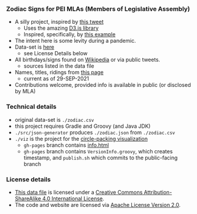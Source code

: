 ### Zodiac Signs for PEI MLAs (Members of Legislative Assembly)

- A silly project, inspired by [this tweet](https://twitter.com/perry_chel/status/1437800478897758212)
  - Uses the amazing [D3.js library](https://d3js.org)
  - Inspired, specifically, by [this example](https://gist.github.com/mbostock/4063530)
- The intent here is some levity during a pandemic.
- Data-set is [here](./zodiac.csv)
  - see License Details below
- All birthdays/signs found on [Wikipedia](https://wikipedia.org) or via public tweets.
  - sources listed in the data file
- Names, titles, ridings from [this page](https://www.assembly.pe.ca/members)
  - current as of 29-SEP-2021
- Contributions welcome, provided info is available in public (or disclosed by MLA)

### Technical details

- original data-set is `./zodiac.csv`
- this project requires Gradle and Groovy (and Java JDK)
- `./src/json-generator` produces `./zodiac.json` from `./zodiac.csv`
- `./viz` is the project for the [circle-packing visualization](https://codetojoy.github.io/PrinceEdwardIsland/web/pei-poli-zodiac/index.html)
  - `gh-pages` branch contains [info.html](https://codetojoy.github.io/PrinceEdwardIsland/web/pei-poli-zodiac/info.html)
  - `gh-pages` branch contains `VersionInfo.groovy`, which creates timestamp, and `publish.sh` which commits to the public-facing branch

### License details

- [This data file](./zodiac.csv) is licensed under a [Creative Commons Attribution-ShareAlike 4.0 International License](http://creativecommons.org/licenses/by-sa/4.0/).
- The code and website are licensed via [Apache License Version 2.0](./LICENSE).
